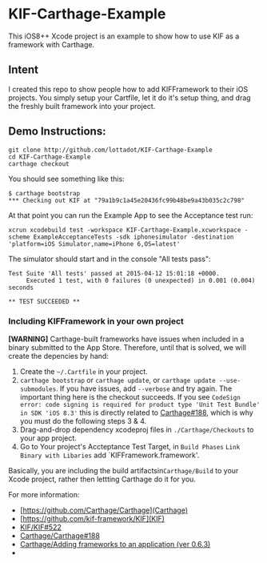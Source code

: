 KIF-Carthage-Example
=====================

This iOS8++ Xcode project is an example to show how to use KIF as a framework with Carthage. 

## Intent

I created this repo to show people how to add KIFFramework to their iOS projects. You simply setup your Cartfile, let it do it's setup thing, and drag the freshly built framework into your project.

## Demo Instructions:

````
git clone http://github.com/lottadot/KIF-Carthage-Example
cd KIF-Carthage-Example
carthage checkout
````

You should see something like this:

```
$ carthage bootstrap
*** Checking out KIF at "79a1b9c1a45e20436fc99b48be9a43b035c2c798"
```

At that point you can run the Example App to see the Acceptance test run:

````
xcrun xcodebuild test -workspace KIF-Carthage-Example.xcworkspace -scheme ExampleAcceptanceTests -sdk iphonesimulator -destination 'platform=iOS Simulator,name=iPhone 6,OS=latest'
````

The simulator should start and in the console "All tests pass":
````
Test Suite 'All tests' passed at 2015-04-12 15:01:18 +0000.
	 Executed 1 test, with 0 failures (0 unexpected) in 0.001 (0.004) seconds
	 
** TEST SUCCEEDED **
````

### Including KIFFramework in your own project

**[WARNING]** Carthage-built frameworks have issues when included in a binary submitted to the App Store. Therefore, until that is solved, we will create the depencies by hand:

1. Create the `~/.Cartfile` in your project.
2. `carthage bootstrap` or `carthage update`, or `carthage update --use-submodules`. If you have issues, add `--verbose` and try again. The important thing here is the checkout succeeds. If you see `CodeSign error: code signing is required for product type 'Unit Test Bundle' in SDK 'iOS 8.3'` this is directly related to [Carthage#188](https://github.com/Carthage/Carthage/issues/188), which is why you must do the following steps 3 & 4.
3. Drag-and-drop dependency xcodeproj files in `./Carthage/Checkouts` to your app project.
4. Go to Your project's Accteptance Test Target, in `Build Phases` `Link Binary with Libaries` add `KIFFramework.framework'.

Basically, you are including the build artifactsin`Carthage/Build` to your Xcode project, rather then lettting Carthage do it for you. 

For more information:

* [https://github.com/Carthage/Carthage](Carthage)
* [https://github.com/kif-framework/KIF](KIF)
* [KIF/KIF#522](https://github.com/kif-framework/KIF/issues/552)
* [Carthage/Carthage#188](https://github.com/Carthage/Carthage/issues/188)
* [Carthage/Adding frameworks to an application (ver 0.6.3)](https://github.com/Carthage/Carthage/tree/0.6.3#adding-frameworks-to-an-application)
* 